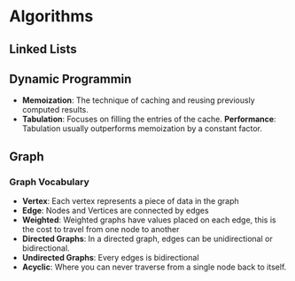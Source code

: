 # Algorithms


## Linked Lists


## Dynamic Programmin
  - **Memoization**: The technique of caching and reusing previously computed results.
  - **Tabulation**: Focuses on filling the entries of the cache.
  **Performance**: Tabulation usually outperforms memoization by a constant factor. 

## Graph 
  ### Graph Vocabulary
  - **Vertex**: Each vertex represents a piece of data in the graph
  - **Edge**: Nodes and Vertices are connected by edges
  - **Weighted**: Weighted graphs have values placed on each edge, this is the cost to travel from one node to another
  - **Directed Graphs**: In a directed graph, edges can be unidirectional or bidirectional.
  - **Undirected Graphs**: Every edges is bidirectional
  - **Acyclic**: Where you can never traverse from a single node back to itself.